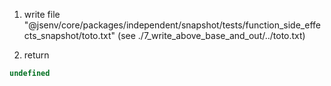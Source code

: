 1. write file "@jsenv/core/packages/independent/snapshot/tests/function_side_effects_snapshot/toto.txt" (see ./7_write_above_base_and_out/../toto.txt)

2. return
```js
undefined
```